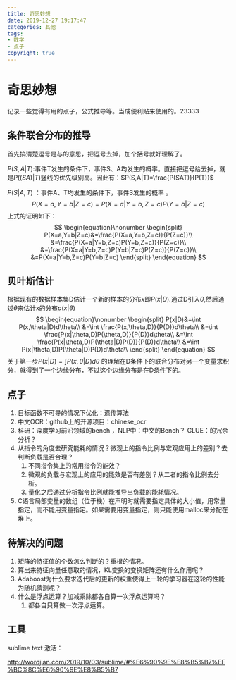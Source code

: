 ```yaml
---
title: 奇思妙想
date: 2019-12-27 19:17:47
categories: 其他
tags:
- 数学
- 点子
copyright: true
---
```


# 奇思妙想

记录一些觉得有用的点子，公式推导等。当成便利贴来使用的。23333

<!--more-->

## 条件联合分布的推导

首先搞清楚逗号是与的意思，把逗号去掉，加个括号就好理解了。

$P(S,A|T)$:事件T发生的条件下，事件S、A均发生的概率。直接把逗号给去掉，就是$P((SA)|T)$竖线的优先级别高。因此有：$P(S,A|T)=\frac{P(SAT)}{P(T)}$

$P(S|A,T)$ ：事件A、T均发生的条件下，事件S发生的概率 。
$$
P(X=a,Y=b|Z=c)=P(X=a|Y=b,Z=c)P(Y=b|Z=c)
$$
上式的证明如下：
$$
\begin{equation}\nonumber
\begin{split}
P(X=a,Y=b|Z=c)&=\frac{P(X=a,Y=b,Z=c)}{P(Z=c)}\\
&=\frac{P(X=a|Y=b,Z=c)P(Y=b,Z=c)}{P(Z=c)}\\
&=\frac{P(X=a|Y=b,Z=c)P(Y=b|Z=c)P(Z=c)}{P(Z=c)}\\
&=P(X=a|Y=b,Z=c)P(Y=b|Z=c)
\end{split} 
\end{equation}
$$

## 贝叶斯估计

根据现有的数据样本集D估计一个新的样本的分布$x$即$P(x|D)$.通过D引入$\theta$,然后通过$\theta$来估计x的分布$p(x|\theta)$
$$
\begin{equation}\nonumber
\begin{split}
P(x|D)&=\int P(x,\theta|D)d\theta\\
&=\int \frac{P(x,\theta,D)}{P(D)}d\theta\\
&=\int \frac{P(x|\theta,D)P(\theta,D)}{P(D)}d\theta\\
&=\int \frac{P(x|\theta,D)P(\theta|D)P(D)}{P(D)}d\theta\\
&=\int P(x|\theta,D)P(\theta|D)P(D)d\theta\\
\end{split} 
\end{equation}
$$
关于第一步$P(x|D)=\int P(x,\theta|D)d\theta$ 的理解在D条件下的联合分布对另一个变量求积分，就得到了一个边缘分布，不过这个边缘分布是在D条件下的。

## 点子

1. 目标函数不可导的情况下优化：遗传算法
2. 中文OCR：github上的开源项目：chinese_ocr
3. 科研：深度学习前沿领域的bench ，NLP中：中文的Bench？ GLUE：的冗余分析？
4. 从指令的角度去研究能耗的情况？微观上的指令比例与宏观应用上的差别？去判断负载是否合理？
   1. 不同指令集上的常用指令的能效？
   2. 微观的负载与宏观上的应用的能效是否有差别？从二者的指令比例去分析。
   3. 量化之后通过分析指令比例就能推导出负载的能耗情况。
5. C语言局部变量的数组（位于栈）在声明时就需要指定具体的大小值，用常量指定，而不能用变量指定。如果需要用变量指定，则只能使用malloc来分配在堆上。

## 待解决的问题

1. 矩阵的特征值的个数怎么判断的？重根的情况。
2. 算出来特征向量任意取的情况，KL变换的变换矩阵还有什么作用呢？
3. Adaboost为什么要求迭代后的更新的权重使得上一轮的学习器在这轮的性能为随机猜测呢？
4. 什么是浮点运算？加减乘除都各自算一次浮点运算吗？
   1. 都各自只算做一次浮点运算。



## 工具

sublime text 激活：

<http://wordjian.com/2019/10/03/sublime/#%E6%90%9E%E8%B5%B7%EF%BC%8C%E6%90%9E%E8%B5%B7>  